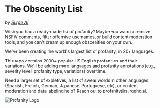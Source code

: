 # The Obscenity List
*by [Surge AI](https://www.surgehq.ai)*

Wish you had a ready-made list of profanity? Maybe you want to remove NSFW comments, filter offensive usernames, or build content moderation tools, and you can't dream up enough obscenities on your own.

We've been creating the world's largest list of profanity, in 20+ languages.

This repo contains 2000+ popular US English profanities and their variations. We'll be adding more languages and profanity annotations (e.g., severity level, profanity type, variations) over time.

Need a larger set of expletives, a list of swear words in other languages (Spanish, French, German, Japanese, Portuguese, etc), or content moderation and data labeling help? Reach out to profanity@surgehq.ai.

![Profanity Logo](https://github.com/surge-ai/profanity/blob/main/logo.png)
